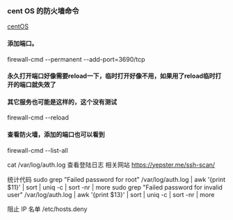 ### cent OS 的防火墙命令
[centOS](centOS)

#### 添加端口。

firewall-cmd --permanent --add-port=3690/tcp

#### 永久打开端口好像需要reload一下，临时打开好像不用，如果用了reload临时打开的端口就失效了
#### 其它服务也可能是这样的，这个没有测试
firewall-cmd --reload

#### 查看防火墙，添加的端口也可以看到
firewall-cmd --list-all

cat /var/log/auth.log  查看登陆日志 相关网站 https://yepster.me/ssh-scan/

统计代码 sudo grep "Failed password for root" /var/log/auth.log | awk '{print $11}' | sort | uniq -c | sort -nr | more
sudo grep "Failed password for invalid user" /var/log/auth.log | awk '{print $13}' | sort | uniq -c | sort -nr | more

阻止 IP 名单 /etc/hosts.deny


